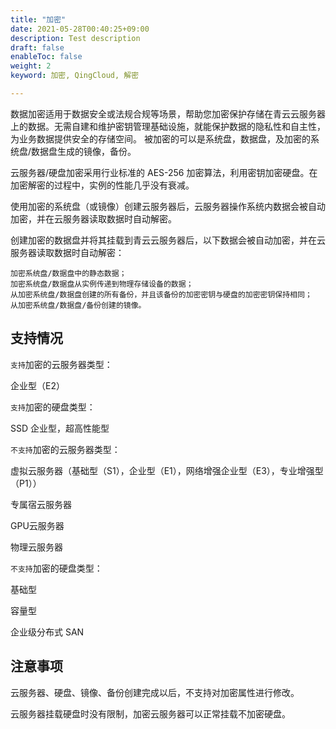 ```yaml
---
title: "加密"
date: 2021-05-28T00:40:25+09:00
description: Test description
draft: false
enableToc: false
weight: 2
keyword: 加密, QingCloud, 解密

---
```


数据加密适用于数据安全或法规合规等场景，帮助您加密保护存储在青云云服务器上的数据。无需自建和维护密钥管理基础设施，就能保护数据的隐私性和自主性，为业务数据提供安全的存储空间。 被加密的可以是系统盘，数据盘，及加密的系统盘/数据盘生成的镜像，备份。

云服务器/硬盘加密采用行业标准的 AES-256 加密算法，利用密钥加密硬盘。在加密解密的过程中，实例的性能几乎没有衰减。

使用加密的系统盘（或镜像）创建云服务器后，云服务器操作系统内数据会被自动加密，并在云服务器读取数据时自动解密。

创建加密的数据盘并将其挂载到青云云服务器后，以下数据会被自动加密，并在云服务器读取数据时自动解密：

```
加密系统盘/数据盘中的静态数据；
加密系统盘/数据盘从实例传递到物理存储设备的数据；
从加密系统盘/数据盘创建的所有备份，并且该备份的加密密钥与硬盘的加密密钥保持相同；
从加密系统盘/数据盘/备份创建的镜像。
```

## 支持情况

`支持`加密的云服务器类型：

企业型（E2）

`支持`加密的硬盘类型：

SSD 企业型，超高性能型

`不支持`加密的云服务器类型：

虚拟云服务器（基础型（S1），企业型（E1），网络增强企业型（E3），专业增强型（P1））

专属宿云服务器

GPU云服务器

物理云服务器

`不支持`加密的硬盘类型：

基础型

容量型

企业级分布式 SAN

## 注意事项

云服务器、硬盘、镜像、备份创建完成以后，不支持对加密属性进行修改。

云服务器挂载硬盘时没有限制，加密云服务器可以正常挂载不加密硬盘。